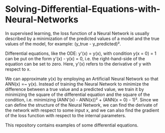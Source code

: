 # Solving-Differential-Equations-with-Neural-Networks

In supervised learning, the loss function of a Neural Network is usually described by a minimization of the predicted values of a model and the true values of the model, for example: (y_true - y_predicted)². 

Differential equations, like the ODE: y'(x) = y(x), with condition y(x = 0) = 1 can be put on the form y'(x) - y(x) = 0, i.e. the right-hand-side of the equation can be set to zero. Here, y'(x) refers to the derivative of y with respect to x. 

We can approximate y(x) by employing an Artificiall Neural Network so that ANN(x) =~ y(x). Instead of training the Neural Network to minimize the difference between a true value and a predicted value, we train it by minimizing the square of the differential equation and the square of the condition, i.e. minimizing (ANN'(x) - ANN(x))² + (ANN(x = 0) - 1)². Since we can define the structure of the Neural Network, we can find the derivate of the network with respect to some input x, and we can also find the gradient of the loss function with respect to the internal parameters. 

This repository contains examples of some differential equations.
